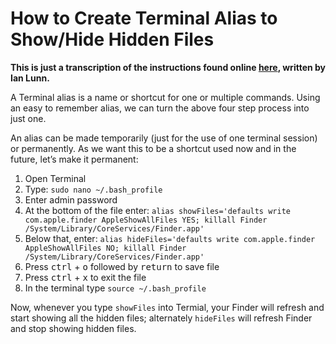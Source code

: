 # How to Create Terminal Alias to Show/Hide Hidden Files

**This is just a transcription of the instructions found online <a href="https://ianlunn.co.uk/articles/quickly-showhide-hidden-files-mac-os-x-mavericks/">here</a>, written by Ian Lunn.**

A Terminal alias is a name or shortcut for one or multiple commands. Using an easy to remember alias, we can turn the above four step process into just one.

An alias can be made temporarily (just for the use of one terminal session) or permanently. As we want this to be a shortcut used now and in the future, let’s make it permanent:

1. Open Terminal
2. Type: `sudo nano ~/.bash_profile`
3. Enter admin password
4. At the bottom of the file enter: `alias showFiles='defaults write com.apple.finder AppleShowAllFiles YES; killall Finder /System/Library/CoreServices/Finder.app'`
5. Below that, enter: `alias hideFiles='defaults write com.apple.finder AppleShowAllFiles NO; killall Finder /System/Library/CoreServices/Finder.app'`
6. Press <kbd>ctrl</kbd> + <kbd>o</kbd> followed by <kbd>return</kbd> to save file
7. Press <kbd>ctrl</kbd> + <kbd>x</kbd> to exit the file
8. In the terminal type `source ~/.bash_profile`

Now, whenever you type `showFiles` into Termial, your Finder will refresh and start showing all the hidden files; alternately `hideFiles` will refresh Finder and stop showing hidden files.